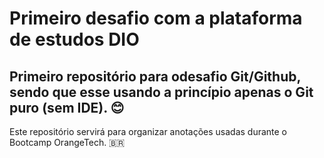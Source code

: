 # Primeiro desafio com a plataforma de estudos DIO
## Primeiro repositório para odesafio Git/Github, sendo que esse usando a princípio apenas o Git puro (sem IDE). :blush:
Este repositório servirá para organizar anotações usadas durante o Bootcamp OrangeTech. :brazil:
